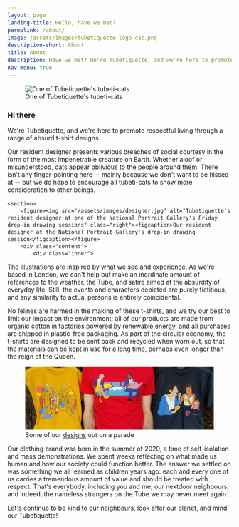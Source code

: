 ```yaml
---
layout: page
landing-title: Hello, have we met?
permalink: /about/
image: /assets/images/tubetiquette_logo_cat.png
description-short: About
title: About
description: Have we met? We're Tubetiquette, and we're here to promote what we call respecful living through absurd, and sometimes humourous, t-shirt designs.
nav-menu: true
---
```

<div id="main" class="alt">

<!--<section id="one">
	<div class="inner">
		<header class="major">
			<h1>Hi there</h1>
		</header>
	</div>
</section>-->

<section id="two" class="spotlights">
    <section>
        <figure><img src="{{page.image}}" alt="One of Tubetiquette's tubeti-cats" data-position="center center"><figcaption>One of Tubetiquette's tubeti-cats</figcaption></figure>
		<div class="content">
			<div class="inner">
<h1>Hi there</h1>

<p>We're Tubetiquette, and we're here to promote respectful living through a range of absurd t-shirt designs.</p>

<p>Our resident designer presents various breaches of social courtesy in the form of the most impenetrable creature on Earth. Whether aloof or misunderstood, cats appear oblivious to the people around them. There isn't any finger-pointing here -- mainly because we don't want to be hissed at -- but we do hope to encourage all tubeti-cats to show more consideration to other beings.</p>

</div></div></section>

    <section>
        <figure><img src="/assets/images/designer.jpg" alt="Tubetiquette's resident designer at one of the National Portrait Gallery's Friday drop-in drawing sessions" class="right"><figcaption>Our resident designer at the National Portrait Gallery's drop-in drawing session</figcaption></figure>
		<div class="content">
			<div class="inner">

<p>The illustrations are inspired by what we see and experience. As we're based in London, we can't help but make an inordinate amount of references to the weather, the Tube, and satire aimed at the absurdity of everyday life. Still, the events and characters depicted are purely fictitious, and any similarity to actual persons is entirely coincidental. </p> 

<p>No felines are harmed in the making of these t-shirts, and we try our best to limit our impact on the environment: all of our products are made from organic cotton in factories powered by renewable energy, and all purchases are shipped in plastic-free packaging. As part of the circular economy, the t-shirts are designed to be sent back and recycled when worn out, so that the materials can be kept in use for a long time, perhaps even longer than the reign of the Queen. </p>

</div></div></section>
<section>
        <figure><img src="/assets/images/tshirt_model_scoop_hold_spread.png" alt="T-shirts illustrating Tubetiquette" class="right"><figcaption>Some of our <a href="{% link blog.md %}">designs</a> out on a parade</figcaption></figure>
<div class="content">
<div class="inner">
<p>Our clothing brand was born in the summer of 2020, a time of self-isolation and mass demonstrations. We spent weeks reflecting on what made us human and how our society could function better. The answer we settled on was something we all learned as children years ago: each and every one of us carries a tremendous amount of value and should be treated with respect. That's everybody, including you and me, our nextdoor neighbours, and indeed, the nameless strangers on the Tube we may never meet again. </p> 

<p>Let's continue to be kind to our neighbours, look after our planet, and mind our Tubetiquette!</p>
</div>
<!--<figure><img src="/assets/images/tshirt_model_scoop_hold_spread.png" alt="T-shirts illustrating Tubetiquette" class="right"><figcaption>Taking some of our designs out on a parade</figcaption></figure>-->
</div></section>
